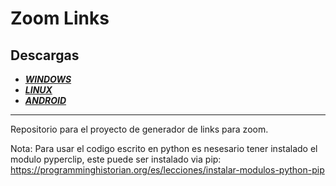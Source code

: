 # Zoom Links
## Descargas
* [_**WINDOWS**_](https://github.com/shernandezz/zoom-links/raw/master/Versions/Windows/ZL%20Windows%20Installer.exe)
* [_**LINUX**_](https://github.com/shernandezz/zoom-links/raw/master/Versions/Linux/Zoom%20Links)
* [_**ANDROID**_](https://github.com/shernandezz/zoom-links/raw/master/Versions/Android/ZL%20andriod.apk)
***
Repositorio para el proyecto de generador de links para zoom.

Nota: Para usar el codigo escrito en python es nesesario tener instalado el modulo pyperclip, este puede ser instalado via pip: https://programminghistorian.org/es/lecciones/instalar-modulos-python-pip

